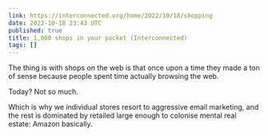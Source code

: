 ```yaml
---
link: https://interconnected.org/home/2022/10/18/shopping
date: 2022-10-18 23:43 UTC
published: true
title: 1,000 shops in your pocket (Interconnected)
tags: []
---
```


The thing is with shops on the web is that once upon a time they made a ton of sense because people spent time actually browsing the web.

Today? Not so much.

Which is why we individual stores resort to aggressive email marketing, and the rest is dominated by retailed large enough to colonise mental real estate: Amazon basically.
